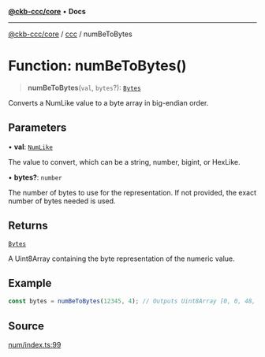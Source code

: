 [**@ckb-ccc/core**](README.md) • **Docs**

***

[@ckb-ccc/core](README.md) / [ccc](Namespace.ccc.md) / numBeToBytes

# Function: numBeToBytes()

> **numBeToBytes**(`val`, `bytes`?): [`Bytes`](ccc.Type.Bytes.md)

Converts a NumLike value to a byte array in big-endian order.

## Parameters

• **val**: [`NumLike`](ccc.Type.NumLike.md)

The value to convert, which can be a string, number, bigint, or HexLike.

• **bytes?**: `number`

The number of bytes to use for the representation. If not provided, the exact number of bytes needed is used.

## Returns

[`Bytes`](ccc.Type.Bytes.md)

A Uint8Array containing the byte representation of the numeric value.

## Example

```typescript
const bytes = numBeToBytes(12345, 4); // Outputs Uint8Array [0, 0, 48, 57]
```

## Source

[num/index.ts:99](https://github.com/SpectreMercury/ccc/blob/df48adb02ef9cfbc211311f00ecef869462de5fa/packages/core/src/num/index.ts#L99)
